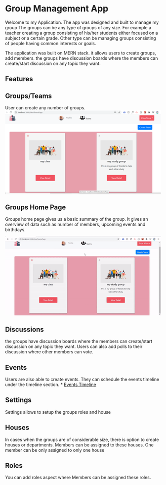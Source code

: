# Group Management App
Welcome to my Application. The app was designed and built to manage my group
The groups can be any type of groups of any size. For example a teacher creating a group consisting of his/her students either focused on a subject or a certain grade. Other type can be managing groups consisting of people having common interests or goals. 

The application was built on MERN stack. it allows users to create groups, add members. the groups have discussion boards where the members can create/start discussion on any topic they want.

## Features

<!-- * [Dashboard](#Dashboard) -->
<!-- * [Groups/Teams](#Groups/Teams)
* [GroupHomePage](#GroupHomePage)
* [Discussions](#Discussions)
* [Events](#Events)
* [Settings](#Settings)
* [Houses / Departments](#Houses)
* [Roles](#Roles)
* [Themes](#Themes)
* [Grid To List](#GridToList) -->
<!-- ## Dashboard
Dashboard contains a summary of the group, such as the members, houses/department.  it also showcases the upcoming birthdays of the members in the current month.  -->

## Groups/Teams
User can create any number of groups. 
![Teams/group page](teamsPage.PNG)

## Groups Home Page
Groups home page gives us a basic summary of the group. It gives an overview of data such as number of members, upcoming events and birthdays.

![Homepage](GroupApp-HomePage.gif)


## Discussions
the groups have discussion boards where the members can create/start discussion on any topic they want. Users can also add polls to their discussion where other members can vote. 

## Events
Users are also able to create events. They can schedule the events timeline under the timeline section. 
    * [Events Timeline](#Events-Timeline)

## Settings
Settings allows to setup the groups roles and house

## Houses
In cases when the groups are of considerable size, there is option to create houses or departments.  Members can be assigned to these houses. One member can be only assigned to only one house

## Roles
You can add roles aspect where Members can be assigned these roles. 

